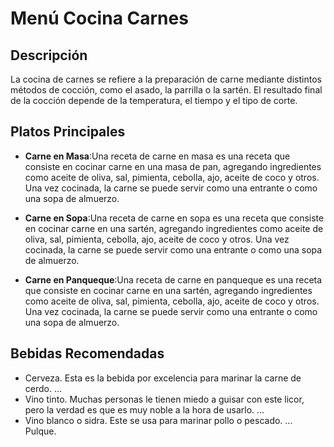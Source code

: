# Menú Cocina Carnes

## Descripción
La cocina de carnes se refiere a la preparación de carne mediante distintos métodos de cocción, como el asado, la parrilla o la sartén. El resultado final de la cocción depende de la temperatura, el tiempo y el tipo de corte. 

## Platos Principales
- **Carne en Masa**:Una receta de carne en masa es una receta que consiste en cocinar carne en una masa de pan, agregando ingredientes como aceite de oliva, sal, pimienta, cebolla, ajo, aceite de coco y otros. Una vez cocinada, la carne se puede servir como una entrante o como una sopa de almuerzo.

- **Carne en Sopa**:Una receta de carne en sopa es una receta que consiste en cocinar carne en una sartén, agregando ingredientes como aceite de oliva, sal, pimienta, cebolla, ajo, aceite de coco y otros. Una vez cocinada, la carne se puede servir como una entrante o como una sopa de almuerzo.

- **Carne en Panqueque**:Una receta de carne en panqueque es una receta que consiste en cocinar carne en una sartén, agregando ingredientes como aceite de oliva, sal, pimienta, cebolla, ajo, aceite de coco y otros. Una vez cocinada, la carne se puede servir como una entrante o como una sopa de almuerzo.

## Bebidas Recomendadas
- Cerveza. Esta es la bebida por excelencia para marinar la carne de cerdo. ...
- Vino tinto. Muchas personas le tienen miedo a guisar con este licor, pero la verdad es que es muy noble a la hora de usarlo. ...
- Vino blanco o sidra. Este se usa para marinar pollo o pescado. ...
Pulque.
